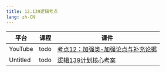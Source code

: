 ```yaml
---
title: 12.139逻辑考点
lang: zh-CN
---
```



| 平台       | 课程                                                                                                                               | 课件                                                                                                                                                                                                                                                                           |
|----------|------------------------------------------------------------------------------------------------------------------------------------|--------------------------------------------------------------------------------------------------------------------------------------------------------------------------------------------------------------------------------------------------------------------------------|
| YouTube  | todo                                                                                                                               | [考点12：加强类-加强论点与补充论据](../../public/logic/139%E5%88%86-%E9%80%BB%E8%BE%91%E8%AF%BE/pdf/%E8%80%83%E7%82%B912%EF%BC%9A%E5%8A%A0%E5%BC%BA%E7%B1%BB%E2%80%94%E2%80%94%E5%8A%A0%E5%BC%BA%E8%AE%BA%E7%82%B9%E4%B8%8E%E8%A1%A5%E5%85%85%E8%AE%BA%E6%8D%AE%20-%20%E5%89%AF%E6%9C%AC.pdf) |
| Untitled | todo  | [逻辑139计划核心考案](../../public/logic/139%E5%88%86-%E9%80%BB%E8%BE%91%E8%AF%BE/pdf/%E3%80%90139%E8%AE%A1%E5%88%92%E6%A0%B8%E5%BF%83%E8%80%83%E6%A1%88%E3%80%91%E7%AE%A1%E7%BB%BC-%E9%80%BB%E8%BE%91.pdf)                                                                            |


